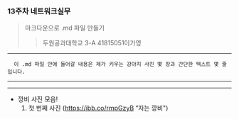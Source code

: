 ### 13주차 네트워크실무
> 마크다운으로 .md 파일 만들기
>> 두원공과대학교 3-A 41815051이가영
-------------------------------------
` ` ` 
이 .md 파일 안에 들어갈 내용은 제가 키우는 강아지 사진 몇 장과 간단한 텍스트 몇 줄입니다.
` ` ` 

-------------------------------------
-------------------------------------
+ 깡비 사진 모음!
  1. 첫 번째 사진 (https://ibb.co/rmpGzyB “자는 깡비")
